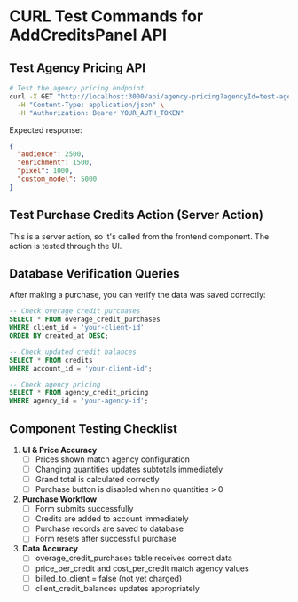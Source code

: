 # CURL Test Commands for AddCreditsPanel API

## Test Agency Pricing API

```bash
# Test the agency pricing endpoint
curl -X GET "http://localhost:3000/api/agency-pricing?agencyId=test-agency-id" \
  -H "Content-Type: application/json" \
  -H "Authorization: Bearer YOUR_AUTH_TOKEN"
```

Expected response:
```json
{
  "audience": 2500,
  "enrichment": 1500,
  "pixel": 1000,
  "custom_model": 5000
}
```

## Test Purchase Credits Action (Server Action)

This is a server action, so it's called from the frontend component. The action is tested through the UI.

## Database Verification Queries

After making a purchase, you can verify the data was saved correctly:

```sql
-- Check overage credit purchases
SELECT * FROM overage_credit_purchases 
WHERE client_id = 'your-client-id' 
ORDER BY created_at DESC;

-- Check updated credit balances
SELECT * FROM credits 
WHERE account_id = 'your-client-id';

-- Check agency pricing
SELECT * FROM agency_credit_pricing 
WHERE agency_id = 'your-agency-id';
```

## Component Testing Checklist

1. **UI & Price Accuracy**
   - [ ] Prices shown match agency configuration
   - [ ] Changing quantities updates subtotals immediately
   - [ ] Grand total is calculated correctly
   - [ ] Purchase button is disabled when no quantities > 0

2. **Purchase Workflow**
   - [ ] Form submits successfully
   - [ ] Credits are added to account immediately
   - [ ] Purchase records are saved to database
   - [ ] Form resets after successful purchase

3. **Data Accuracy**
   - [ ] overage_credit_purchases table receives correct data
   - [ ] price_per_credit and cost_per_credit match agency values
   - [ ] billed_to_client = false (not yet charged)
   - [ ] client_credit_balances updates appropriately 